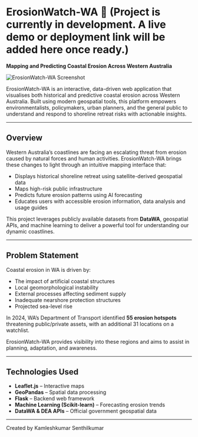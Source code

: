 # ErosionWatch-WA 🌊 (Project is currently in development. A live demo or deployment link will be added here once ready.)
**Mapping and Predicting Coastal Erosion Across Western Australia**

![ErosionWatch-WA Screenshot](./app/static/images/README-file-image.jpg)

ErosionWatch-WA is an interactive, data-driven web application that visualises both historical and predictive coastal erosion across Western Australia. Built using modern geospatial tools, this platform empowers environmentalists, policymakers, urban planners, and the general public to understand and respond to shoreline retreat risks with actionable insights.

---

## Overview

Western Australia’s coastlines are facing an escalating threat from erosion caused by natural forces and human activities. ErosionWatch-WA brings these changes to light through an intuitive mapping interface that:

- Displays historical shoreline retreat using satellite-derived geospatial data
- Maps high-risk public infrastructure
- Predicts future erosion patterns using AI forecasting
- Educates users with accessible erosion information, data analysis and usage guides

This project leverages publicly available datasets from **DataWA**, geospatial APIs, and machine learning to deliver a powerful tool for understanding our dynamic coastlines.

---

## Problem Statement

Coastal erosion in WA is driven by:
- The impact of artificial coastal structures
- Local geomorphological instability
- External processes affecting sediment supply
- Inadequate nearshore protection structures
- Projected sea-level rise

In 2024, WA’s Department of Transport identified **55 erosion hotspots** threatening public/private assets, with an additional 31 locations on a watchlist.

ErosionWatch-WA provides visibility into these regions and aims to assist in planning, adaptation, and awareness.

---

## Technologies Used

- **Leaflet.js** – Interactive maps
- **GeoPandas** – Spatial data processing
- **Flask** – Backend web framework
- **Machine Learning (Scikit-learn)** – Forecasting erosion trends
- **DataWA & DEA APIs** – Official government geospatial data

---
Created by Kamleshkumar Senthilkumar
